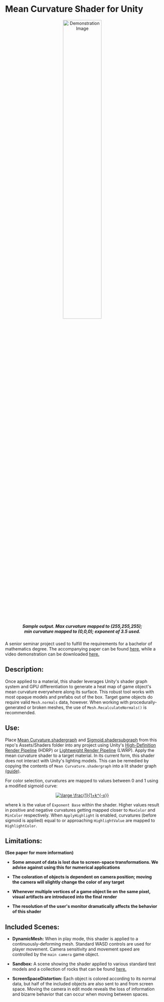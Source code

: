 
 # Mean Curvature Shader for Unity 


<div align="center">
    <img src="https://github.com/JacobRThompson/Unity-MeanCurvatureShader/blob/master/Misc/DemoImage.png?raw=true" 
    alt="Demonstration Image" width="50%" />
</div>

##### <div  align="center" style="margin-left: 10%; margin-right: 10%"> Sample output. Max curvature mapped to (255,255,255); min curvature mapped to (0,0,0); exponent of 3.5 used. </div>

A senior seminar project used to fulfill the requirements for a bachelor of
mathematics degree. The accompanying paper can be found
[here](https://github.com/JacobRThompson/Unity-MeanCurvatureShader/blob/master/Misc/SeminarPaper.pdf),
while a video demonstration can be downloaded
[here.](https://github.com/JacobRThompson/Unity-MeanCurvatureShader/blob/master/Misc/DemoAnimation.mp4?raw=true)

## Description:

Once applied to a material, this shader leverages Unity's shader graph system
and GPU differentiation to generate a heat map of game object's mean curvature
everywhere along its surface. This robust tool works with most opaque models and
prefabs out of the box. Target game objects do require valid `Mesh.normals`
data, however. When working with procedurally-generated or broken meshes, the
use of `Mesh.RecalculateNormals()` is recommended.

## Use:

Place [Mean Curvature.shadergraph](https://github.com/JacobRThompson/Unity-MeanCurvatureShader/blob/master/Assets/Shaders/Mean%20Curvature.shadergraph)
and
[Sigmoid.shadersubgraph](https://github.com/JacobRThompson/Unity-MeanCurvatureShader/blob/master/Assets/Shaders/Sigmoid.shadersubgraph)
from this repo's
Assets/Shaders folder into any
project using Unity's [High-Definition Render Pipeline](https://docs.unity3d.com/Packages/com.unity.render-pipelines.high-definition@8.1/manual/Getting-started-with-HDRP.html) (HDRP) or [Lightweight Render
Pipeline](https://docs.unity3d.com/Packages/com.unity.render-pipelines.lightweight@5.10/manual/getting-started-with-lwrp.html)
(LWRP). Apply the mean curvature shader to a target material. In its current
form, this shader does not interact with Unity's lighting models. This can be
remedied by copying the contents of `Mean Curvature.shadergraph` into a lit
shader graph [(guide)](https://docs.unity3d.com/Packages/com.unity.render-pipelines.lightweight@6.7/manual/ShaderGraph.html).

For color selection, curvatures are mapped to values between 0 and 1 using
a modified sigmoid curve:

<div align="center">
    <a href="https://www.codecogs.com/eqnedit.php?latex=\dpi{120}&space;\large&space;\frac{1}{1&plus;k^{-x}}" target="_blank"><img src="https://latex.codecogs.com/svg.latex?\dpi{120}&space;\large&space;\frac{1}{1&plus;k^{-x}}" title="\large \frac{1}{1+k^{-x}}" /></a>
</div>

where k is the value of `Exponent Base` within the shader. Higher values result in
positive and negative curvatures getting mapped closer to `MaxColor` and
`MinColor` respectively. When `ApplyHighlight` is enabled, curvatures (before
sigmoid is applied) equal to
or approaching `HighlightValue` are mapped to
`HighlightColor`.

## Limitations:
**(See paper for more information)**
- **Some amount of data is lost due to screen-space transformations. We advise
  against using this for numerical applications**

- **The coloration of objects is dependent on camera position; moving the camera
  will slightly change the color of any target**

- **Whenever multiple vertices of a game object lie on the same pixel, visual
  artifacts are introduced into the final render**

- **The resolution of the user's monitor dramatically affects the behavior of
  this shader**

## Included Scenes:

- **DynamicMesh:** When in play mode, this shader is applied to a
  continuously-deforming mesh. Standard WASD controls are used for player
  movement. Camera sensitivity and movement speed are controlled by the `main
  camera` game object.
- **Sandbox:** A scene showing the shader applied to various standard test
  models and a collection of rocks that can be found
  [here.](https://assetstore.unity.com/packages/3d/props/exterior/rock-package-118182)
  
- **ScreenSpaceDistortion:** Each object is colored according
  to its normal data, but half of the included objects are also sent to and from
  screen space. Moving the camera in edit mode reveals the loss of
  information and bizarre behavior that can 
  occur when moving between spaces. 